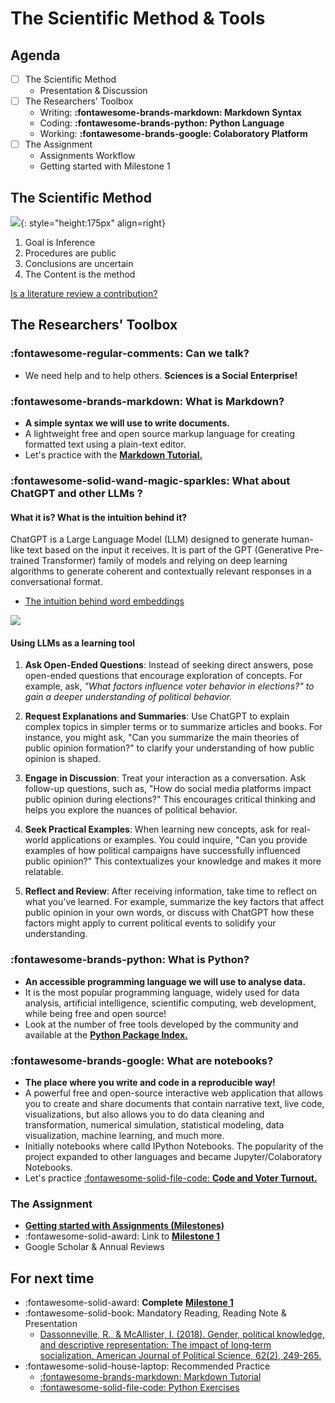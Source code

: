# The Scientific Method & Tools

## Agenda
- [ ] The Scientific Method
    - Presentation & Discussion
- [ ] The Researchers' Toolbox
    - Writing: **:fontawesome-brands-markdown: Markdown Syntax**
    - Coding: **:fontawesome-brands-python: Python Language**
    - Working: **:fontawesome-brands-google: Colaboratory Platform**
- [ ] The Assignment
    - Assignments Workflow
    - Getting started with Milestone 1

## The Scientific Method

![](../images/coffee.jpg){: style="height:175px" align=right}

1. Goal is Inference
2. Procedures are public
3. Conclusions are uncertain
4. The Content is the method

[Is a literature review a contribution?](https://www.cambridge.org/core/services/aop-cambridge-core/content/view/00B62000B6760AB78E1BD27E32A94C9F/S1049096506060264a.pdf/doing-a-literature-review.pdf?casa_token=szUhrJK1G30AAAAA:yj5nqRIULvP0oFEmACEq9AkAIZPdF8YBt9xWDetabQJwdKzVTZQ3yZvbGszZMNoesDnYgFtim2AA)

## The Researchers' Toolbox

### :fontawesome-regular-comments: Can we talk?
- We need help and to help others. **Sciences is a Social Enterprise!**

### :fontawesome-brands-markdown: What is Markdown?
- **A simple syntax we will use to write documents.**
- A lightweight free and open source markup language for creating formatted text using a plain-text editor.
- Let's practice with the [**Markdown Tutorial.**](https://commonmark.org/help/tutorial/)

### :fontawesome-solid-wand-magic-sparkles: What about ChatGPT and other LLMs ?

#### What it is? What is the intuition behind it? 

ChatGPT is a Large Language Model (LLM) designed to generate human-like text based on the input it receives. It is part of the GPT (Generative Pre-trained Transformer) family of models and relying on deep learning algorithms to generate coherent and contextually relevant responses in a conversational format.

- [The intuition behind word embeddings](https://www.cs.cmu.edu/~dst/WordEmbeddingDemo/)

![](https://upload.wikimedia.org/wikipedia/commons/a/a3/Gradient_descent.gif)

#### Using LLMs as a learning tool
1. **Ask Open-Ended Questions**: Instead of seeking direct answers, pose open-ended questions that encourage exploration of concepts. For example, ask, *"What factors influence voter behavior in elections?" to gain a deeper understanding of political behavior.*

2. **Request Explanations and Summaries**: Use ChatGPT to explain complex topics in simpler terms or to summarize articles and books. For instance, you might ask, "Can you summarize the main theories of public opinion formation?" to clarify your understanding of how public opinion is shaped.

3. **Engage in Discussion**: Treat your interaction as a conversation. Ask follow-up questions, such as, "How do social media platforms impact public opinion during elections?" This encourages critical thinking and helps you explore the nuances of political behavior.

4. **Seek Practical Examples**: When learning new concepts, ask for real-world applications or examples. You could inquire, "Can you provide examples of how political campaigns have successfully influenced public opinion?" This contextualizes your knowledge and makes it more relatable.

5. **Reflect and Review**: After receiving information, take time to reflect on what you've learned. For example, summarize the key factors that affect public opinion in your own words, or discuss with ChatGPT how these factors might apply to current political events to solidify your understanding.

### :fontawesome-brands-python: What is Python?
- **An accessible programming language we will use to analyse data.**
- It is the most popular programming language, widely used for data analysis, artificial intelligence, scientific computing, web development, while being free and open source!
- Look at the number of free tools developed by the community and available at the [**Python Package Index.**](https://pypi.org/)

### :fontawesome-brands-google: What are notebooks?
- **The place where you write and code in a reproducible way!**
- A powerful free and open-source interactive web application that allows you to create and share documents that contain narrative text, live code, visualizations, but also allows you to do data cleaning and transformation, numerical simulation, statistical modeling, data visualization, machine learning, and much more.
- Initially notebooks where calld IPython Notebooks. The popularity of the project expanded to other languages and became Jupyter/Colaboratory Notebooks.
- Let's practice [:fontawesome-solid-file-code: **Code and Voter Turnout.**](https://colab.research.google.com/github/mickaeltemporao/itds/blob/main/materials/01-getting-started.ipynb)
<!-- TODO: REPLACE THIS NOTEBOOK WITH A COLAB STARTER NOTEBOOK THAT EXPLAINS TEXT & CODE BLOCS [--](--.md)-->


### The Assignment 

<!-- TODO: Add COX article about 5 questions! [--](--.md)-->
- [**Getting started with Assignments (Milestones)**](/activities/challenges.md)
- :fontawesome-solid-award: Link to [**Milestone 1**](https://colab.research.google.com/github/mickaeltemporao/data-analysis/blob/main/materials/assignment-1.ipynb)
- Google Scholar & Annual Reviews

## For next time
- :fontawesome-solid-award: **Complete** [**Milestone 1**](https://colab.research.google.com/github/mickaeltemporao/data-analysis/blob/main/materials/assignment-1.ipynb)
- :fontawesome-solid-book: Mandatory Reading, Reading Note & Presentation
    - [Dassonneville, R., & McAllister, I. (2018). Gender, political knowledge, and descriptive representation: The impact of long‐term socialization. American Journal of Political Science, 62(2), 249-265.](https://onlinelibrary.wiley.com/doi/epdf/10.1111/ajps.12353)
- :fontawesome-solid-house-laptop: Recommended Practice
    - [:fontawesome-brands-markdown: Markdown Tutorial](https://commonmark.org/help/tutorial/)
    - [:fontawesome-solid-file-code: Python Exercises](https://www.hackinscience.org/exercises/)

